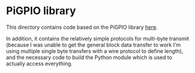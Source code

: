 # PiGPIO library

This directory contains code based on the PiGPIO library [here](http://abyz.co.uk/rpi/pigpio/). 

In addition, it contains the relatively simple protocols for multi-byte transmit (because I was 
unable to get the general block data transfer to work I'm using multiple single byte transfers 
with a wire protocol to define length), and the necessary code to build the Python module which 
is used to actually access everything.
